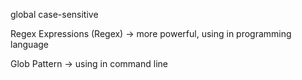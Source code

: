 
global
case-sensitive

Regex Expressions (Regex)
-> more powerful, using in programming language

Glob Pattern -> using in command line